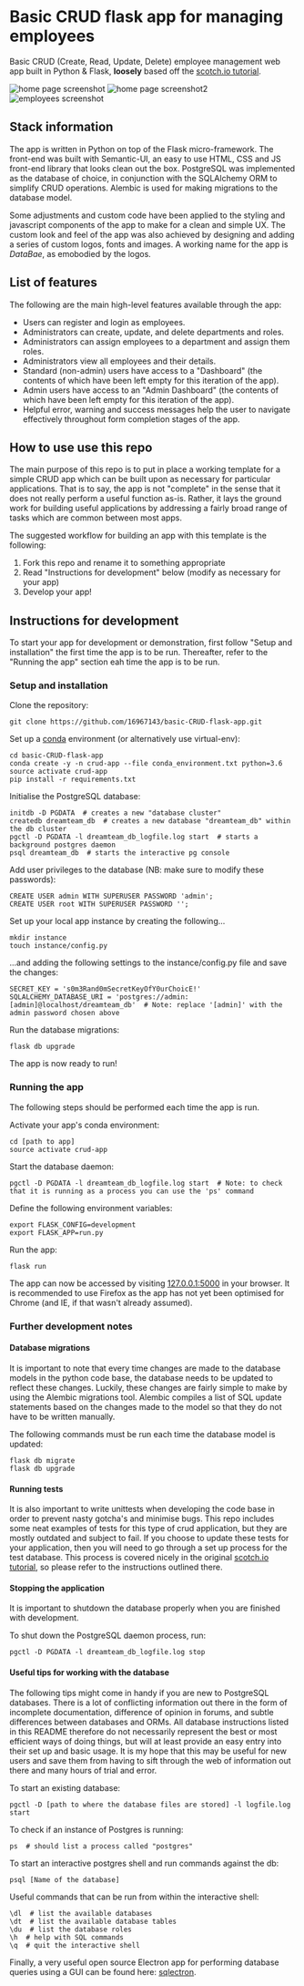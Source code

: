 # Basic CRUD flask app for managing employees
Basic CRUD (Create, Read, Update, Delete) employee management web app built in Python & Flask, **loosely** based off the [scotch.io tutorial]( https://scotch.io/tutorials/build-a-crud-web-app-with-python-and-flask-part-one).

![home page screenshot](screenshots/home-page-screenshot.png)
![home page screenshot2](screenshots/home-page-screenshot2.png)
![employees screenshot](screenshots/employees-screenshot.png)

## Stack information
The app is written in Python on top of the Flask micro-framework. The front-end was built with Semantic-UI, an easy to use HTML, CSS and JS front-end library that looks clean out the box.
PostgreSQL was implemented as the database of choice, in conjunction with the SQLAlchemy ORM to simplify CRUD operations. Alembic is used for making migrations to the database model.

Some adjustments and custom code have been applied to the styling and javascript components of the app to make for a clean and simple UX. The custom look and feel of the app was also 
achieved by designing and adding a series of custom logos, fonts and images. A working name for the app is *DataBae*, as emobodied by the logos. 

## List of features
The following are the main high-level features available through the app:

* Users can register and login as employees.
* Administrators can create, update, and delete departments and roles.
* Administrators can assign employees to a department and assign them roles.
* Administrators view all employees and their details.
* Standard (non-admin) users have access to a "Dashboard" (the contents of which have been left empty for this iteration of the app).
* Admin users have access to an "Admin Dashboard" (the contents of which have been left empty for this iteration of the app).
* Helpful error, warning and success messages help the user to navigate effectively throughout form completion stages of the app.

## How to use use this repo
The main purpose of this repo is to put in place a working template for a simple CRUD app which can be built upon as necessary for particular applications.
That is to say, the app is not "complete" in the sense that it does not really perform a useful function as-is. Rather, it lays the ground work for building useful 
applications by addressing a fairly broad range of tasks which are common between most apps. 

The suggested workflow for building an app with this template is the following:
1. Fork this repo and rename it to something appropriate
1. Read "Instructions for development" below (modify as necessary for your app)
1. Develop your app!

## Instructions for development
To start your app for development or demonstration, first follow "Setup and installation" the first time the app is to be run. Thereafter, refer to the "Running the app" section eah time the app
is to be run.

### Setup and installation
Clone the repository:

    git clone https://github.com/16967143/basic-CRUD-flask-app.git
    
Set up a [conda](https://conda.io/miniconda.html) environment (or alternatively use virtual-env):

    cd basic-CRUD-flask-app
    conda create -y -n crud-app --file conda_environment.txt python=3.6
    source activate crud-app
    pip install -r requirements.txt
    
Initialise the PostgreSQL database:
    
    initdb -D PGDATA  # creates a new "database cluster"
    createdb dreamteam_db  # creates a new database "dreamteam_db" within the db cluster
    pgctl -D PGDATA -l dreamteam_db_logfile.log start  # starts a background postgres daemon
    psql dreamteam_db  # starts the interactive pg console
    
Add user privileges to the database (NB: make sure to modify these passwords):
    
    CREATE USER admin WITH SUPERUSER PASSWORD 'admin';
    CREATE USER root WITH SUPERUSER PASSWORD '';
    
Set up your local app instance by creating the following...

    mkdir instance
    touch instance/config.py
    
...and adding the following settings to the instance/config.py file and save the changes:

    SECRET_KEY = 's0m3Rand0mSecretKeyOfY0urChoicE!'
    SQLALCHEMY_DATABASE_URI = 'postgres://admin:[admin]@localhost/dreamteam_db'  # Note: replace '[admin]' with the admin password chosen above
    
Run the database migrations:

    flask db upgrade
        
The app is now ready to run! 
    
### Running the app
The following steps should be performed each time the app is run.

Activate your app's conda environment:

    cd [path to app]
    source activate crud-app
    
Start the database daemon:

    pgctl -D PGDATA -l dreamteam_db_logfile.log start  # Note: to check that it is running as a process you can use the 'ps' command

Define the following environment variables:

    export FLASK_CONFIG=development
    export FLASK_APP=run.py
    
Run the app:

    flask run
    
The app can now be accessed by visiting [127.0.0.1:5000](127.0.0.1:5000) in your browser. It is recommended to use Firefox
as the app has not yet been optimised for Chrome (and IE, if that wasn't already assumed). 

### Further development notes

#### Database migrations
It is important to note that every time changes are made to the database models in the python code base, the database needs 
to be updated to reflect these changes. Luckily, these changes are fairly simple to make by using the Alembic migrations
tool. Alembic compiles a list of SQL update statements based on the changes made to the model so that they do not have to
be written manually.

The following commands must be run each time the database model is updated:

    flask db migrate
    flask db upgrade
    
#### Running tests
It is also important to write unittests when developing the code base in order to prevent nasty gotcha's and minimise bugs.
This repo includes some neat examples of tests for this type of crud application, but they are mostly outdated and subject 
to fail. If you choose to update these tests for your application, then you will need to go through a set up process 
for the test database. This process is covered nicely in the original 
[scotch.io tutorial]( https://scotch.io/tutorials/build-a-crud-web-app-with-python-and-flask-part-one), so please refer 
to the instructions outlined there.

#### Stopping the application
It is important to shutdown the database properly when you are finished with development. 

To shut down the PostgreSQL daemon process, run:

    pgctl -D PGDATA -l dreamteam_db_logfile.log stop
    
#### Useful tips for working with the database
The following tips might come in handy if you are new to PostgreSQL databases. There is a lot of conflicting information 
out there in the form of incomplete documentation, difference of opinion in forums, and subtle differences between databases
and ORMs. All database instructions listed in this README therefore do not necessarily represent the best or most efficient
ways of doing things, but will at least provide an easy entry into their set up and basic usage. It is my hope that this
may be useful for new users and save them from having to sift through the web of information out there and many hours of 
trial and error.

To start an existing database:

    pgctl -D [path to where the database files are stored] -l logfile.log start
    
To check if an instance of Postgres is running:
    
    ps  # should list a process called "postgres"
    
To start an interactive postgres shell and run commands against the db:

    psql [Name of the database]
    
Useful commands that can be run from within the interactive shell:

    \dl  # list the available databases
    \dt  # list the available database tables
    \du  # list the database roles
    \h  # help with SQL commands
    \q  # quit the interactive shell
    
Finally, a very useful open source Electron app for performing database queries using a GUI can be found here:
[sqlectron](https://sqlectron.github.io/).